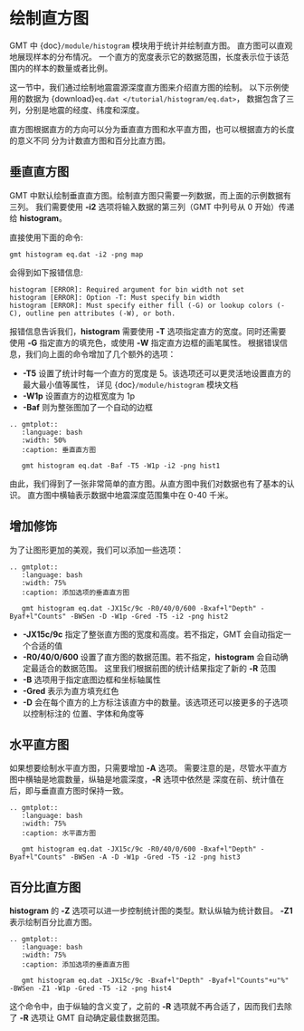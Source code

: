 # 绘制直方图

GMT 中 {doc}`/module/histogram` 模块用于统计并绘制直方图。
直方图可以直观地展现样本的分布情况。
一个直方的宽度表示它的数据范围，长度表示位于该范围内的样本的数量或者比例。

这一节中，我们通过绘制地震震源深度直方图来介绍直方图的绘制。
以下示例使用的数据为  {download}`eq.dat </tutorial/histogram/eq.dat>`，
数据包含了三列，分别是地震的经度、纬度和深度。

直方图根据直方的方向可以分为垂直直方图和水平直方图，也可以根据直方的长度的意义不同
分为计数直方图和百分比直方图。

## 垂直直方图

GMT 中默认绘制垂直直方图。绘制直方图只需要一列数据，而上面的示例数据有三列。
我们需要使用 **-i2** 选项将输入数据的第三列（GMT 中列号从 0 开始）传递给 **histogram**。

直接使用下面的命令:

```
gmt histogram eq.dat -i2 -png map
```

会得到如下报错信息:

```
histogram [ERROR]: Required argument for bin width not set
histogram [ERROR]: Option -T: Must specify bin width
histogram [ERROR]: Must specify either fill (-G) or lookup colors (-C), outline pen attributes (-W), or both.
```

报错信息告诉我们，**histogram** 需要使用 **-T** 选项指定直方的宽度。同时还需要
使用 **-G** 指定直方的填充色，或使用 **-W** 指定直方边框的画笔属性。
根据错误信息，我们向上面的命令增加了几个额外的选项：

- **-T5** 设置了统计时每一个直方的宽度是 5。该选项还可以更灵活地设置直方的最大最小值等属性，
  详见 {doc}`/module/histogram` 模块文档
- **-W1p** 设置直方的边框宽度为 1p
- **-Baf** 则为整张图加了一个自动的边框

```{eval-rst}
.. gmtplot::
   :language: bash
   :width: 50%
   :caption: 垂直直方图

   gmt histogram eq.dat -Baf -T5 -W1p -i2 -png hist1
```

由此，我们得到了一张非常简单的直方图。从直方图中我们对数据也有了基本的认识。
直方图中横轴表示数据中地震深度范围集中在 0-40 千米。

## 增加修饰

为了让图形更加的美观，我们可以添加一些选项：

```{eval-rst}
.. gmtplot::
   :language: bash
   :width: 75%
   :caption: 添加选项的垂直直方图

   gmt histogram eq.dat -JX15c/9c -R0/40/0/600 -Bxaf+l"Depth" -Byaf+l"Counts" -BWSen -D -W1p -Gred -T5 -i2 -png hist2
```

- **-JX15c/9c** 指定了整张直方图的宽度和高度。若不指定，GMT 会自动指定一个合适的值
- **-R0/40/0/600** 设置了直方图的数据范围。若不指定，**histogram** 会自动确定最适合的数据范围。
  这里我们根据前图的统计结果指定了新的 **-R** 范围
- **-B** 选项用于指定底图边框和坐标轴属性
- **-Gred** 表示为直方填充红色
- **-D** 会在每个直方的上方标注该直方中的数量。该选项还可以接更多的子选项以控制标注的
  位置、字体和角度等

## 水平直方图

如果想要绘制水平直方图，只需要增加 **-A** 选项。
需要注意的是，尽管水平直方图中横轴是地震数量，纵轴是地震深度，**-R** 选项中依然是
深度在前、统计值在后，即与垂直直方图时保持一致。

```{eval-rst}
.. gmtplot::
   :language: bash
   :width: 75%
   :caption: 水平直方图

   gmt histogram eq.dat -JX15c/9c -R0/40/0/600 -Bxaf+l"Depth" -Byaf+l"Counts" -BWSen -A -D -W1p -Gred -T5 -i2 -png hist3
```

## 百分比直方图

**histogram** 的 **-Z** 选项可以进一步控制统计图的类型。默认纵轴为统计数目。
**-Z1** 表示绘制百分比直方图。

```{eval-rst}
.. gmtplot::
   :language: bash
   :width: 75%
   :caption: 添加选项的垂直直方图

   gmt histogram eq.dat -JX15c/9c -Bxaf+l"Depth" -Byaf+l"Counts"+u"%" -BWSen -Z1 -W1p -Gred -T5 -i2 -png hist4
```

这个命令中，由于纵轴的含义变了，之前的 **-R** 选项就不再合适了，因而我们去除了
**-R** 选项让 GMT 自动确定最佳数据范围。
